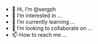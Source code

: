 - 👋 Hi, I’m @sergph
- 👀 I’m interested in ...
- 🌱 I’m currently learning ...
- 💞️ I’m looking to collaborate on ...
- 📫 How to reach me ...

<!---
sergph/sergph is a ✨ special ✨ repository because its `README.md` (this file) appears on your GitHub profile.
You can click the Preview link to take a look at your changes.
--->
